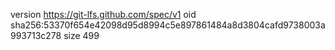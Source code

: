 version https://git-lfs.github.com/spec/v1
oid sha256:53370f654e42098d95d8994c5e897861484a8d3804cafd9738003a993713c278
size 499
